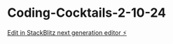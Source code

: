 # Coding-Cocktails-2-10-24

[Edit in StackBlitz next generation editor ⚡️](https://stackblitz.com/~/github.com/nataliejansen/Coding-Cocktails-2-10-24)